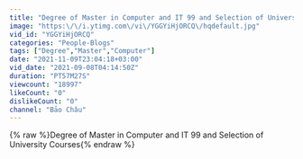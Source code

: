 ```yaml
---
title: "Degree of Master in Computer and IT 99 and Selection of University Courses"
image: "https:\/\/i.ytimg.com\/vi\/YGGYiHjORCQ\/hqdefault.jpg"
vid_id: "YGGYiHjORCQ"
categories: "People-Blogs"
tags: ["Degree","Master","Computer"]
date: "2021-11-09T23:04:18+03:00"
vid_date: "2021-09-08T04:14:50Z"
duration: "PT57M27S"
viewcount: "18997"
likeCount: "0"
dislikeCount: "0"
channel: "Bảo Châu"
---
```

{% raw %}Degree of Master in Computer and IT 99 and Selection of University Courses{% endraw %}
